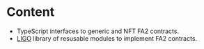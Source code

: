 # Content

* TypeScript interfaces to generic and NFT FA2 contracts.
* [LIGO](https://ligolang.org/) library of resusable modules to implement FA2
  contracts.
